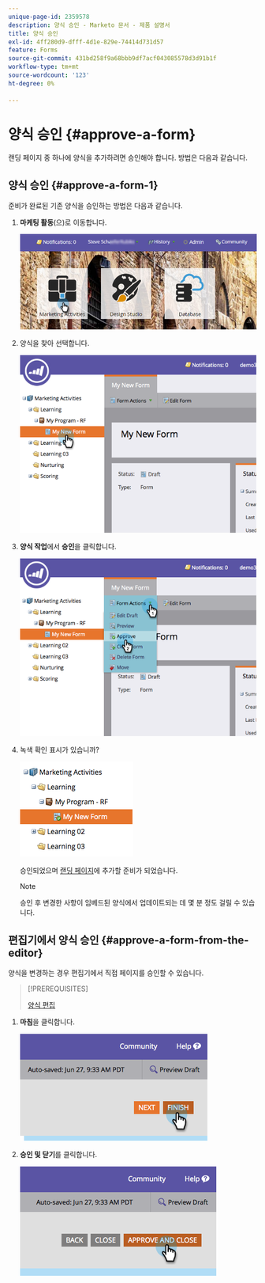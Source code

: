 ```yaml
---
unique-page-id: 2359578
description: 양식 승인 - Marketo 문서 - 제품 설명서
title: 양식 승인
exl-id: 4ff280d9-dfff-4d1e-829e-74414d731d57
feature: Forms
source-git-commit: 431bd258f9a68bbb9df7acf043085578d3d91b1f
workflow-type: tm+mt
source-wordcount: '123'
ht-degree: 0%

---
```


# 양식 승인 {#approve-a-form}

랜딩 페이지 중 하나에 양식을 추가하려면 승인해야 합니다. 방법은 다음과 같습니다.

## 양식 승인 {#approve-a-form-1}

준비가 완료된 기존 양식을 승인하는 방법은 다음과 같습니다.

1. **마케팅 활동**(으)로 이동합니다.

   ![](assets/login-marketing-activities-7.png)

1. 양식을 찾아 선택합니다.

   ![](assets/image2014-9-15-17-3a49-3a40.png)

1. **양식 작업**&#x200B;에서 **승인**&#x200B;을 클릭합니다.

   ![](assets/image2014-9-15-17-3a49-3a47.png)

1. 녹색 확인 표시가 있습니까?

   ![](assets/image2014-9-15-17-3a50-3a2.png)

   승인되었으며 [랜딩 페이지](/help/marketo/product-docs/demand-generation/landing-pages/understanding-landing-pages/approve-unapprove-or-delete-a-landing-page.md)에 추가할 준비가 되었습니다.

   >[!NOTE]
   >
   >승인 후 변경한 사항이 임베드된 양식에서 업데이트되는 데 몇 분 정도 걸릴 수 있습니다.

## 편집기에서 양식 승인 {#approve-a-form-from-the-editor}

양식을 변경하는 경우 편집기에서 직접 페이지를 승인할 수 있습니다.

>[!PREREQUISITES]
>
>[양식 편집](/help/marketo/product-docs/demand-generation/forms/form-actions/edit-a-form.md)

1. **마침**&#x200B;을 클릭합니다.

   ![](assets/image2014-9-15-17-3a51-3a43.png)

1. **승인 및 닫기**&#x200B;를 클릭합니다.

   ![](assets/image2014-9-15-17-3a52-3a1.png)
